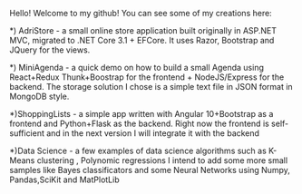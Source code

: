 Hello! Welcome to my github! You can see some of my creations here:

*) AdriStore - a small online store application built originally in ASP.NET MVC, migrated to .NET Core 3.1 + EFCore. It uses Razor, Bootstrap and JQuery for the views.

*) MiniAgenda - a quick demo on how to build a small Agenda using React+Redux Thunk+Boostrap for the frontend + NodeJS/Express for the backend. 
The storage solution I chose is a simple text file in JSON format in MongoDB style.

*)ShoppingLists - a simple app written with Angular 10+Bootstrap as a frontend and Python+Flask as the backend. Right now the frontend is self-sufficient and in the next version I will integrate it with the backend

*)Data Science - a few examples of data science algorithms such as K-Means clustering , Polynomic regressions
I intend to add some more small samples like Bayes classificators and some Neural Networks using Numpy, Pandas,SciKit and MatPlotLib
